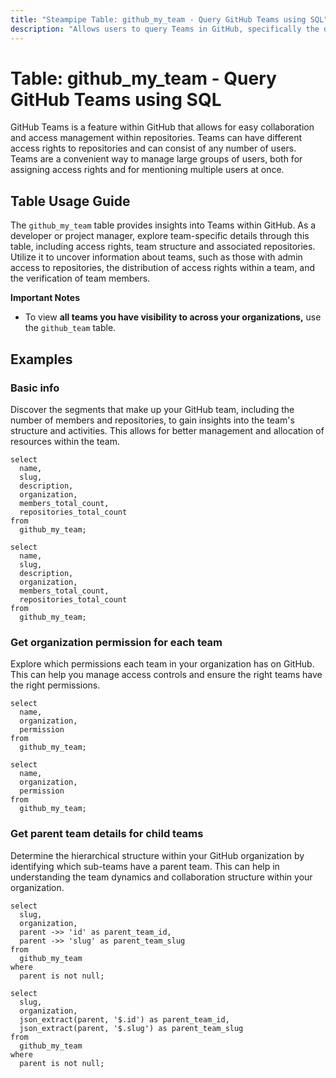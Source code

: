 ```yaml
---
title: "Steampipe Table: github_my_team - Query GitHub Teams using SQL"
description: "Allows users to query Teams in GitHub, specifically the details of teams that the authenticated user is a part of, providing insights into team structure, access rights and associated repositories."
---
```


# Table: github_my_team - Query GitHub Teams using SQL

GitHub Teams is a feature within GitHub that allows for easy collaboration and access management within repositories. Teams can have different access rights to repositories and can consist of any number of users. Teams are a convenient way to manage large groups of users, both for assigning access rights and for mentioning multiple users at once.

## Table Usage Guide

The `github_my_team` table provides insights into Teams within GitHub. As a developer or project manager, explore team-specific details through this table, including access rights, team structure and associated repositories. Utilize it to uncover information about teams, such as those with admin access to repositories, the distribution of access rights within a team, and the verification of team members.

**Important Notes**
- To view **all teams you have visibility to across your organizations,** use the `github_team` table.

## Examples

### Basic info
Discover the segments that make up your GitHub team, including the number of members and repositories, to gain insights into the team's structure and activities. This allows for better management and allocation of resources within the team.

```sql+postgres
select
  name,
  slug,
  description,
  organization,
  members_total_count,
  repositories_total_count
from
  github_my_team;
```

```sql+sqlite
select
  name,
  slug,
  description,
  organization,
  members_total_count,
  repositories_total_count
from
  github_my_team;
```

### Get organization permission for each team
Explore which permissions each team in your organization has on GitHub. This can help you manage access controls and ensure the right teams have the right permissions.

```sql+postgres
select
  name,
  organization,
  permission
from
  github_my_team;
```

```sql+sqlite
select
  name,
  organization,
  permission
from
  github_my_team;
```

### Get parent team details for child teams
Determine the hierarchical structure within your GitHub organization by identifying which sub-teams have a parent team. This can help in understanding the team dynamics and collaboration structure within your organization.

```sql+postgres
select
  slug,
  organization,
  parent ->> 'id' as parent_team_id,
  parent ->> 'slug' as parent_team_slug
from
  github_my_team
where
  parent is not null;
```

```sql+sqlite
select
  slug,
  organization,
  json_extract(parent, '$.id') as parent_team_id,
  json_extract(parent, '$.slug') as parent_team_slug
from
  github_my_team
where
  parent is not null;
```